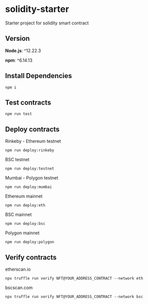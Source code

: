 # solidity-starter
Starter project for solidity smart contract

## Version

**Node.js**: ^12.22.3

**npm**: ^6.14.13

## Install Dependencies

```
npm i
```

## Test contracts

```
npm run test
```

## Deploy contracts
Rinkeby - Ethereum testnet
```
npm run deploy:rinkeby
```

BSC testnet
```
npm run deploy:testnet
```

Mumbai - Polygon testnet
```
npm run deploy:mumbai
```

Ethereum mainnet
```
npm run deploy:eth
```

BSC mainnet
```
npm run deploy:bsc
```

Polygon mainnet
```
npm run deploy:polygon
```

## Verify contracts
etherscan.io
```
npx truffle run verify NFT@YOUR_ADDRESS_CONTRACT --network eth
```

bscscan.com
```
npx truffle run verify NFT@YOUR_ADDRESS_CONTRACT --network bsc
```